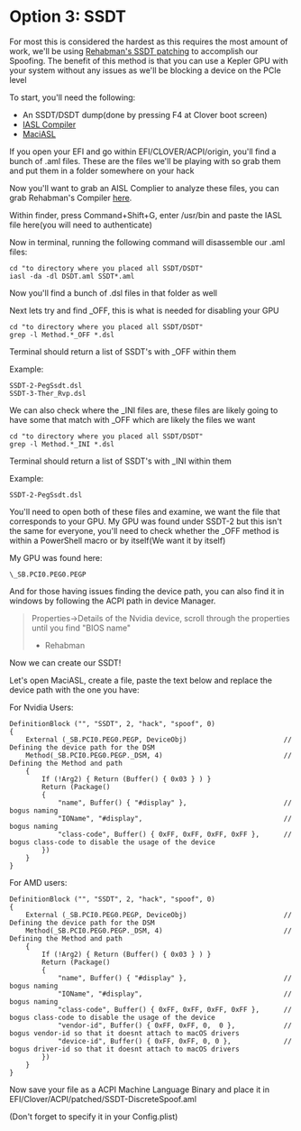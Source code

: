 # Option 3: SSDT

For most this is considered the hardest as this requires the most amount of work, we'll be using [Rehabman's SSDT patching](https://www.tonymacx86.com/threads/fix-window-server-service-only-ran-for-0-seconds-with-dual-gpu.233092/) to accomplish our Spoofing. The benefit of this method is that you can use a Kepler GPU with your system without any issues as we'll be blocking a device on the PCIe level

To start, you'll need the following:

* An SSDT/DSDT dump\(done by pressing F4 at Clover boot screen\)
* [IASL Compiler](https://bitbucket.org/RehabMan/acpica/downloads/)
* [MaciASL](https://sourceforge.net/projects/maciasl/)

If you open your EFI and go within EFI/CLOVER/ACPI/origin, you'll find a bunch of .aml files. These are the files we'll be playing with so grab them and put them in a folder somewhere on your hack

Now you'll want to grab an AISL Complier to analyze these files, you can grab Rehabman's Compiler [here](https://bitbucket.org/RehabMan/acpica/downloads/).

Within finder, press Command+Shift+G, enter /usr/bin and paste the IASL file here\(you will need to authenticate\)

Now in terminal, running the following command will disassemble our .aml files:

```text
cd "to directory where you placed all SSDT/DSDT"
iasl -da -dl DSDT.aml SSDT*.aml
```

Now you'll find a bunch of .dsl files in that folder as well

Next lets try and find \_OFF, this is what is needed for disabling your GPU

```text
cd "to directory where you placed all SSDT/DSDT"
grep -l Method.*_OFF *.dsl
```

Terminal should return a list of SSDT's with \_OFF within them

Example:

```text
SSDT-2-PegSsdt.dsl
SSDT-3-Ther_Rvp.dsl
```

We can also check where the \_INI files are, these files are likely going to have some that match with \_OFF which are likely the files we want

```text
cd "to directory where you placed all SSDT/DSDT"
grep -l Method.*_INI *.dsl
```

Terminal should return a list of SSDT's with \_INI within them

Example:

```text
SSDT-2-PegSsdt.dsl
```

You'll need to open both of these files and examine, we want the file that corresponds to your GPU. My GPU was found under SSDT-2 but this isn't the same for everyone, you'll need to check whether the \_OFF method is within a PowerShell macro or by itself\(We want it by itself\)

My GPU was found here:

```text
\_SB.PCI0.PEG0.PEGP
```

And for those having issues finding the device path, you can also find it in windows by following the ACPI path in device Manager.

> Properties-&gt;Details of the Nvidia device, scroll through the properties until you find "BIOS name"
>
> * Rehabman

Now we can create our SSDT!

Let's open MaciASL, create a file, paste the text below and replace the device path with the one you have:

For Nvidia Users:

```text
DefinitionBlock ("", "SSDT", 2, "hack", "spoof", 0)
{
    External (_SB.PCI0.PEG0.PEGP, DeviceObj)                        // Defining the device path for the DSM
    Method(_SB.PCI0.PEG0.PEGP._DSM, 4)                              // Defining the Method and path
    {
        If (!Arg2) { Return (Buffer() { 0x03 } ) }
        Return (Package()
        {
            "name", Buffer() { "#display" },                        // bogus naming
            "IOName", "#display",                                   // bogus naming
            "class-code", Buffer() { 0xFF, 0xFF, 0xFF, 0xFF },      // bogus class-code to disable the usage of the device
        })
    }
}
```

For AMD users:

```text
DefinitionBlock ("", "SSDT", 2, "hack", "spoof", 0)
{
    External (_SB.PCI0.PEG0.PEGP, DeviceObj)                        // Defining the device path for the DSM
    Method(_SB.PCI0.PEG0.PEGP._DSM, 4)                              // Defining the Method and path
    {
        If (!Arg2) { Return (Buffer() { 0x03 } ) }
        Return (Package()
        {
            "name", Buffer() { "#display" },                        // bogus naming
            "IOName", "#display",                                   // bogus naming
            "class-code", Buffer() { 0xFF, 0xFF, 0xFF, 0xFF },      // bogus class-code to disable the usage of the device
            "vendor-id", Buffer() { 0xFF, 0xFF, 0,  0 },            // bogus vendor-id so that it doesnt attach to macOS drivers
            "device-id", Buffer() { 0xFF, 0xFF, 0, 0 },             // bogus driver-id so that it doesnt attach to macOS drivers
        })
    }
}
```

Now save your file as a ACPI Machine Language Binary and place it in EFI/Clover/ACPI/patched/SSDT-DiscreteSpoof.aml

\(Don't forget to specify it in your Config.plist\)

